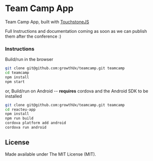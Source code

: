 # Team Camp App

Team Camp App, built with [TouchstoneJS](http://touchstonejs.io)

Full Instructions and documentation coming as soon as we can publish them after the conference :)

### Instructions

Build/run in the browser

``` bash
git clone git@github.com:growthUx/teamcamp.git teamcamp
cd teamcamp
npm install
npm start
```


or, Build/run on Android -- **requires** cordova and the Android SDK to be installed

``` bash
git clone git@github.com:growthUx/teamcamp.git teamcamp
cd reacteu-app
npm install
npm run build
cordova platform add android
cordova run android
```

## License
Made available under The MIT License (MIT).

